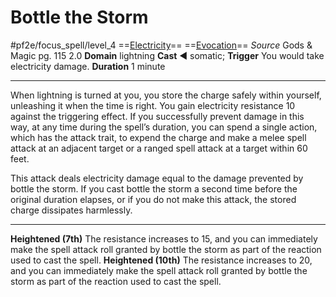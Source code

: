 # Bottle the Storm
#pf2e/focus_spell/level_4
==[Electricity](Electricity.md)== ==[Evocation](Evocation.md)==
*Source* Gods & Magic pg. 115 2.0
**Domain** lightning
**Cast** ◄ somatic; **Trigger** You would take electricity damage.
**Duration** 1 minute

---
When lightning is turned at you, you store the charge safely within yourself, unleashing it when the time is right. You gain electricity resistance 10 against the triggering effect. If you successfully prevent damage in this way, at any time during the spell’s duration, you can spend a single action, which has the attack trait, to expend the charge and make a melee spell attack at an adjacent target or a ranged spell attack at a target within 60 feet.

This attack deals electricity damage equal to the damage prevented by bottle the storm. If you cast bottle the storm a second time before the original duration elapses, or if you do not make this attack, the stored charge dissipates harmlessly.

<hr>

**Heightened (7th)** The resistance increases to 15, and you can immediately make the spell attack roll granted by bottle the storm as part of the reaction used to cast the spell.
**Heightened (10th)** The resistance increases to 20, and you can immediately make the spell attack roll granted by bottle the storm as part of the reaction used to cast the spell.